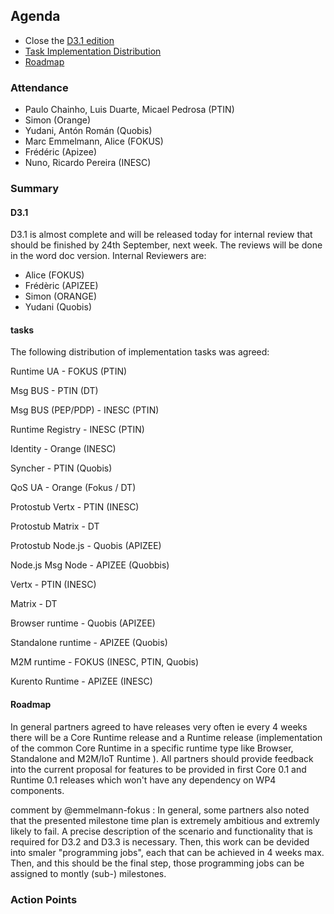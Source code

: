## Agenda

* Close the [D3.1 edition](https://github.com/reTHINK-project/core-framework/milestones/D3.1%20Ready%20for%20final%20Edition) 
* [Task Implementation Distribution](#tasks)
* [Roadmap](https://github.com/reTHINK-project/core-framework/milestones)


### Attendance

* Paulo Chainho, Luis Duarte, Micael Pedrosa (PTIN)
* Simon (Orange)
* Yudani, Antón Román (Quobis)
* Marc Emmelmann, Alice (FOKUS)
* Frédéric (Apizee)
* Nuno, Ricardo Pereira (INESC)


### Summary

#### D3.1

D3.1 is almost complete and will be released today for internal review that should be finished by 24th September, next week. The reviews will be done in the word doc version. Internal Reviewers are:

- Alice (FOKUS)
- Frédèric (APIZEE)
- Simon (ORANGE)
- Yudani (Quobis)

#### tasks

The following distribution of implementation tasks was agreed:

Runtime UA - FOKUS (PTIN)

Msg BUS - PTIN (DT)

Msg BUS (PEP/PDP) - INESC (PTIN)

Runtime Registry - INESC (PTIN)

Identity - Orange (INESC)

Syncher - PTIN (Quobis)

QoS UA - Orange (Fokus / DT)

Protostub Vertx - PTIN (INESC)

Protostub Matrix - DT 

Protostub Node.js - Quobis (APIZEE)

Node.js Msg Node - APIZEE (Quobbis)

Vertx - PTIN (INESC)

Matrix - DT 

Browser runtime - Quobis (APIZEE)

Standalone runtime - APIZEE (Quobis)

M2M runtime - FOKUS (INESC, PTIN, Quobis)

Kurento Runtime - APIZEE (INESC)

#### Roadmap

In general partners agreed to have releases very often ie every 4 weeks there will be a Core Runtime release and a Runtime release (implementation of the common Core Runtime in a specific runtime type like Browser, Standalone and M2M/IoT Runtime ). All partners should provide feedback into the current proposal for features to be provided in first Core 0.1 and Runtime 0.1 releases which won't have any dependency on WP4 components.

comment by @emmelmann-fokus : In general, some partners also noted that the presented milestone time plan is extremely ambitious and extremly likely to fail.  A precise description of the scenario and functionality that is required for D3.2 and D3.3 is necessary.  Then, this work can be devided into smaler "programming jobs", each that can be achieved in 4 weeks max.  Then, and this should be the final step, those programming jobs can be assigned to montly (sub-) milestones.


### Action Points

